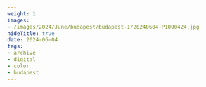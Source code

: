 ```yaml
---
weight: 1
images:
- /images/2024/June/budapest/budapest-1/20240604-P1090424.jpg
hideTitle: true
date: 2024-06-04
tags:
- archive
- digital
- color
- budapest
---
```


